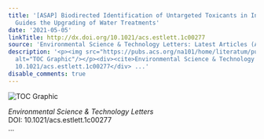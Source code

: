 ```yaml
---
title: '[ASAP] Biodirected Identification of Untargeted Toxicants in Industrial Wastewater
  Guides the Upgrading of Water Treatments'
date: '2021-05-05'
linkTitle: http://dx.doi.org/10.1021/acs.estlett.1c00277
source: 'Environmental Science & Technology Letters: Latest Articles (ACS Publications)'
description: '<p><img src="https://pubs.acs.org/na101/home/literatum/publisher/achs/journals/content/estlcu/0/estlcu.ahead-of-print/acs.estlett.1c00277/20210505/images/medium/ez1c00277_0003.gif"
  alt="TOC Graphic"/></p><div><cite>Environmental Science & Technology Letters</cite></div><div>DOI:
  10.1021/acs.estlett.1c00277</div> ...'
disable_comments: true
---
```

<p><img src="https://pubs.acs.org/na101/home/literatum/publisher/achs/journals/content/estlcu/0/estlcu.ahead-of-print/acs.estlett.1c00277/20210505/images/medium/ez1c00277_0003.gif" alt="TOC Graphic"/></p><div><cite>Environmental Science & Technology Letters</cite></div><div>DOI: 10.1021/acs.estlett.1c00277</div> ...